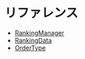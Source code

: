 # リファレンス
- [RankingManager](https://github.com/sofmelauncher/UnityGameRanking/blob/develop/reference/RankingManager.md)
- [RankingData](https://github.com/sofmelauncher/UnityGameRanking/blob/develop/reference/RankingData.md)
- [OrderType](https://github.com/sofmelauncher/UnityGameRanking/blob/develop/reference/OrderType.md)